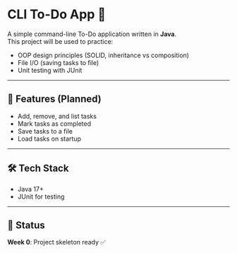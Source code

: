 # CLI To-Do App 📝

A simple command-line To-Do application written in **Java**.  
This project will be used to practice:
- OOP design principles (SOLID, inheritance vs composition)
- File I/O (saving tasks to file)
- Unit testing with JUnit

---

## 🚀 Features (Planned)
- Add, remove, and list tasks
- Mark tasks as completed
- Save tasks to a file
- Load tasks on startup

---

## 🛠️ Tech Stack
- Java 17+
- JUnit for testing

---

## 📌 Status
**Week 0**: Project skeleton ready ✅
